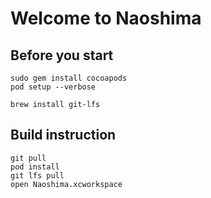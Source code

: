 #  Welcome to Naoshima
## Before you start
    sudo gem install cocoapods
    pod setup --verbose

    brew install git-lfs
    
## Build instruction
    git pull
    pod install
    git lfs pull
    open Naoshima.xcworkspace

